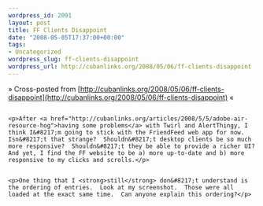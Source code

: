 ```yaml
--- 
wordpress_id: 2091
layout: post
title: FF Clients Disappoint
date: "2008-05-05T17:37:00+00:00"
tags: 
- Uncategorized
wordpress_slug: ff-clients-disappoint
wordpress_url: http://cubanlinks.org/2008/05/06/ff-clients-disappoint
---
```

&raquo; Cross-posted from [http://cubanlinks.org/2008/05/06/ff-clients-disappoint](http://cubanlinks.org/2008/05/06/ff-clients-disappoint) &laquo;

<p><a href="http://cubanlinks.org/assets/2008/5/5/FF_compare.png"><img src="http://cubanlinks.org/assets/2008/5/5/FF_compare_thumb.png" alt="" /></a></p>


	<p>After <a href="http://cubanlinks.org/articles/2008/5/5/adobe-air-resource-hog">having some problems</a> with Twirl and AlertThingy, I think I&#8217;m going to stick with the FriendFeed web app for now.  Isn&#8217;t that strange?  Shouldn&#8217;t desktop clients be so much more responsive?  Shouldn&#8217;t they be able to provide a richer UI?  And yet, I find the FF website to be a) more up-to-date and b) more responsive to my clicks and scrolls.</p>


	<p>One thing that I <strong>still</strong> don&#8217;t understand is the ordering of entries.  Look at my screenshot.  Those were all loaded at the exact same time.  Can anyone explain this ordering?</p>
